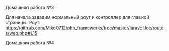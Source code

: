 Домашняя работа №3

Для начала зададим нормальный роут и контроллер для главной страницы: 
Роут: https://github.com/Mike0712/php_frameworks/tree/master/laravel.loc/routes/web.php#L15
    


Домашняя работа №4